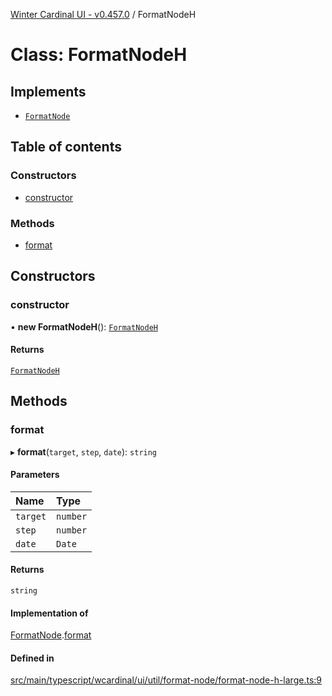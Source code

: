 [Winter Cardinal UI - v0.457.0](../index.md) / FormatNodeH

# Class: FormatNodeH

## Implements

- [`FormatNode`](../interfaces/FormatNode.md)

## Table of contents

### Constructors

- [constructor](FormatNodeH.md#constructor)

### Methods

- [format](FormatNodeH.md#format)

## Constructors

### constructor

• **new FormatNodeH**(): [`FormatNodeH`](FormatNodeH.md)

#### Returns

[`FormatNodeH`](FormatNodeH.md)

## Methods

### format

▸ **format**(`target`, `step`, `date`): `string`

#### Parameters

| Name | Type |
| :------ | :------ |
| `target` | `number` |
| `step` | `number` |
| `date` | `Date` |

#### Returns

`string`

#### Implementation of

[FormatNode](../interfaces/FormatNode.md).[format](../interfaces/FormatNode.md#format)

#### Defined in

[src/main/typescript/wcardinal/ui/util/format-node/format-node-h-large.ts:9](https://github.com/winter-cardinal/winter-cardinal-ui/blob/v0.457.0/src/main/typescript/wcardinal/ui/util/format-node/format-node-h-large.ts#L9)
